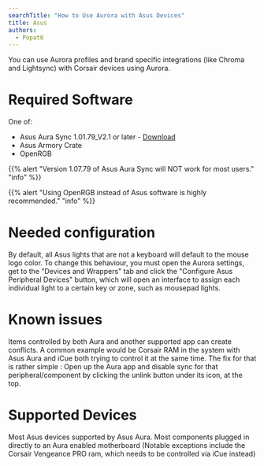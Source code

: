 ```yaml
---
searchTitle: "How to Use Aurora with Asus Devices"
title: Asus
authors:
  - Popat0
---
```


You can use Aurora profiles and brand specific integrations (like Chroma and Lightsync) with Corsair devices using Aurora.

# Required Software
One of:

* Asus Aura Sync 1.01.79_V2.1 or later - [Download](https://www.asus.com/campaign/aura/us/download.html)
* Asus Armory Crate
* OpenRGB

{{% alert "Version 1.07.79 of Asus Aura Sync will NOT work for most users." "info" %}}

{{% alert "Using OpenRGB instead of Asus software is highly recommended." "info" %}}

# Needed configuration

By default, all Asus lights that are not a keyboard will default to the mouse logo color.
To change this behaviour, you must open the Aurora settings, get to the "Devices and Wrappers" tab and click the "Configure Asus Peripheral Devices" button, which will open an interface to assign each individual light to a certain key or zone, such as mousepad lights.

# Known issues

Items controlled by both Aura and another supported app can create conflicts.
A common example would be Corsair RAM in the system with Asus Aura and iCue both trying to control it at the same time.
The fix for that is rather simple : Open up the Aura app and disable sync for that peripheral/component by clicking the unlink button under its icon, at the top.

# Supported Devices

Most Asus devices supported by Asus Aura.
Most components plugged in directly to an Aura enabled motherboard (Notable exceptions include the Corsair Vengeance PRO ram, which needs to be controlled via iCue instead)
